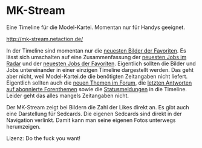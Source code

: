 MK-Stream
=========

Eine Timeline für die Model-Kartei. Momentan nur für Handys geeignet.

http://mk-stream.netaction.de/

In der Timeline sind momentan nur die [neuesten Bilder der Favoriten](https://www.model-kartei.de/bilder/favoriten/). Es lässt sich umschalten auf eine Zusammenfassung der [neuesten Jobs im Radar](https://www.model-kartei.de/index.php?p=radar&t=25) und der [neuesten Jobs der Favoriten](https://www.model-kartei.de/index.php?p=neues&show=6). Eigentlich sollten die Bilder und Jobs untereinander in einer einzigen Timeline dargestellt werden. Das geht aber nicht, weil Model-Kartei.de die benötigten Zeitangaben nicht liefert. Eigentlich sollten auch die [neuen Themen im Forum](https://www.model-kartei.de/forum/threads/), die [letzten Antworten auf abonnierte Forenthemen](https://www.model-kartei.de/index.php?p=forum&show=1) sowie die [Statusmeldungen](https://www.model-kartei.de/index.php?p=startseite&show=status) in die Timeline. Leider geht das alles mangels Zeitangaben nicht.

Der MK-Stream zeigt bei Bildern die Zahl der Likes direkt an. Es gibt auch eine Darstellung für Sedcards. Die eigenen Sedcards sind direkt in der Navigation verlinkt. Damit kann man seine eigenen Fotos unterwegs herumzeigen.

Lizenz: Do the fuck you want!
